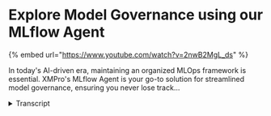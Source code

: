 # Explore Model Governance using our MLflow Agent
{% embed url="https://www.youtube.com/watch?v=2nwB2MgL_ds" %}



In today's AI-driven era, maintaining an organized MLOps framework is essential. XMPro's MLflow Agent is your go-to solution for streamlined model governance, ensuring you never lose track...
<details>
<summary>Transcript</summary>In today's AI-driven era, maintaining an organized MLOps framework is essential. XMPro's MLflow Agent is your go-to solution for streamlined model governance, ensuring you never lose track...
as AI scales within the organization

corporate guard rails require AI to be

modeled within an mlops framework you

don't want to end up with models stored

in a variety of places and lose track of

which is the latest version or where it

is

located ml flow agent is the first in a

series that enables effective model

governance using a popular mlops tool

set let us know if you are using a

different

repository this empowers data scientists

to promote new model versions within MLF

flow without going back to edit the data

stream let's see this in

action my thanks to Chris for recording

this

demo as soon as I find my

mouse in it we have an mlflow agent

configured to use version one

of a model called wine

quality once the data stream is

published observe that the first event

confirms model version one was used to

make a

prediction now we'll change over to

mlflow and promote version two to

production

going back to the data stream without

reconfiguring or republishing observe

that model version 2 is seamlessly used

to make the next

prediction
</details>